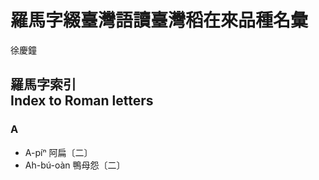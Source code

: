 # 羅馬字綴臺灣語讀臺灣稻在來品種名彙

徐慶鐘

## 羅馬字索引 <br /> Index to Roman letters

### A
* A-píⁿ 阿扁〔二〕
* Ah-bú-oàn 鴨母怨〔二〕
